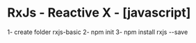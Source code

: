 # RxJs - Reactive X - [javascript]

1- create folder rxjs-basic
2- npm init
3- npm install rxjs --save
